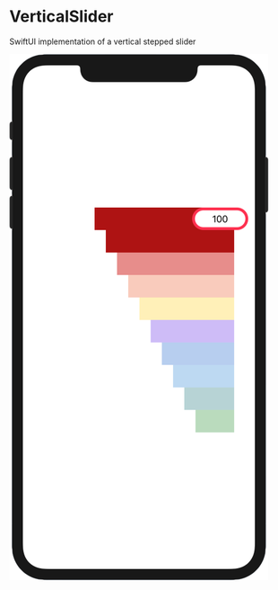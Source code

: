 # VerticalSlider
SwiftUI implementation of a vertical stepped slider

![Vertical Slider](https://github.com/Ares566/VerticalSlider/blob/master/Vertical%20Slider.png)
